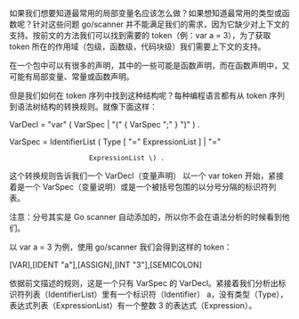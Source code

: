 如果我们想要知道最常用的局部变量名应该怎么做？如果想知道最常用的类型或函数呢？针对这些问题 go/scanner 并不能满足我们的需求，因为它缺少对上下文的支持。按前文的方法我们可以找到需要的 token（例：var a = 3），为了获取 token 所在的作用域（包级，函数级，代码块级）我们需要上下文的支持。



在一个包中可以有很多的声明，其中的一些可能是函数声明，而在函数声明中，又可能有局部变量、常量或函数声明。



但是我们如何在 token 序列中找到这种结构呢？每种编程语言都有从 token 序列到语法树结构的转换规则。就像下面这样：



VarDecl = "var" \( VarSpec \| "\(" { VarSpec ";" } "\)" \) .

VarSpec = IdentifierList \( Type \[ "=" ExpressionList \] \| "="  

                        ExpressionList \) .

这个转换规则告诉我们一个 VarDecl（变量声明） 以一个 var token 开始，紧接着是一个 VarSpec（变量说明）或是一个被括号包围的以分号分隔的标识符列表。



注意：分号其实是 Go scanner 自动添加的，所以你不会在语法分析的时候看到他们。



以 var a = 3 为例，使用 go/scanner 我们会得到这样的 token：



\[VAR\],\[IDENT "a"\],\[ASSIGN\],\[INT "3"\],\[SEMICOLON\]

依据前文描述的规则，这是一个只有 VarSpec 的 VarDecl。紧接着我们分析出标识符列表（IdentifierList）里有一个标识符（Identifier） a，没有类型（Type），表达式列表（ExpressionList）有一个整数 3 的表达式（Expression）。

